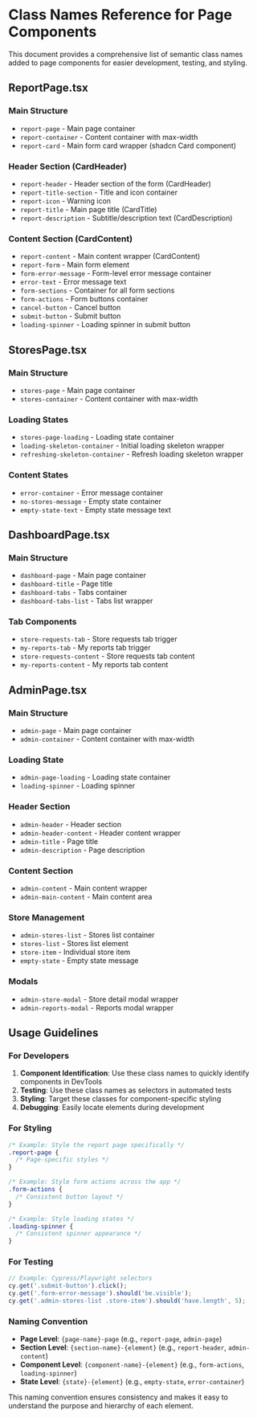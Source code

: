 # Class Names Reference for Page Components

This document provides a comprehensive list of semantic class names added to page components for easier development, testing, and styling.

## ReportPage.tsx

### Main Structure
- `report-page` - Main page container
- `report-container` - Content container with max-width
- `report-card` - Main form card wrapper (shadcn Card component)

### Header Section (CardHeader)
- `report-header` - Header section of the form (CardHeader)
- `report-title-section` - Title and icon container
- `report-icon` - Warning icon
- `report-title` - Main page title (CardTitle)
- `report-description` - Subtitle/description text (CardDescription)

### Content Section (CardContent)
- `report-content` - Main content wrapper (CardContent)
- `report-form` - Main form element
- `form-error-message` - Form-level error message container
- `error-text` - Error message text
- `form-sections` - Container for all form sections
- `form-actions` - Form buttons container
- `cancel-button` - Cancel button
- `submit-button` - Submit button
- `loading-spinner` - Loading spinner in submit button

## StoresPage.tsx

### Main Structure
- `stores-page` - Main page container
- `stores-container` - Content container with max-width

### Loading States
- `stores-page-loading` - Loading state container
- `loading-skeleton-container` - Initial loading skeleton wrapper
- `refreshing-skeleton-container` - Refresh loading skeleton wrapper

### Content States
- `error-container` - Error message container
- `no-stores-message` - Empty state container
- `empty-state-text` - Empty state message text

## DashboardPage.tsx

### Main Structure
- `dashboard-page` - Main page container
- `dashboard-title` - Page title
- `dashboard-tabs` - Tabs container
- `dashboard-tabs-list` - Tabs list wrapper

### Tab Components
- `store-requests-tab` - Store requests tab trigger
- `my-reports-tab` - My reports tab trigger
- `store-requests-content` - Store requests tab content
- `my-reports-content` - My reports tab content

## AdminPage.tsx

### Main Structure
- `admin-page` - Main page container
- `admin-container` - Content container with max-width

### Loading State
- `admin-page-loading` - Loading state container
- `loading-spinner` - Loading spinner

### Header Section
- `admin-header` - Header section
- `admin-header-content` - Header content wrapper
- `admin-title` - Page title
- `admin-description` - Page description

### Content Section
- `admin-content` - Main content wrapper
- `admin-main-content` - Main content area

### Store Management
- `admin-stores-list` - Stores list container
- `stores-list` - Stores list element
- `store-item` - Individual store item
- `empty-state` - Empty state message

### Modals
- `admin-store-modal` - Store detail modal wrapper
- `admin-reports-modal` - Reports modal wrapper

## Usage Guidelines

### For Developers
1. **Component Identification**: Use these class names to quickly identify components in DevTools
2. **Testing**: Use these class names as selectors in automated tests
3. **Styling**: Target these classes for component-specific styling
4. **Debugging**: Easily locate elements during development

### For Styling
```css
/* Example: Style the report page specifically */
.report-page {
  /* Page-specific styles */
}

/* Example: Style form actions across the app */
.form-actions {
  /* Consistent button layout */
}

/* Example: Style loading states */
.loading-spinner {
  /* Consistent spinner appearance */
}
```

### For Testing
```javascript
// Example: Cypress/Playwright selectors
cy.get('.submit-button').click();
cy.get('.form-error-message').should('be.visible');
cy.get('.admin-stores-list .store-item').should('have.length', 5);
```

### Naming Convention
- **Page Level**: `{page-name}-page` (e.g., `report-page`, `admin-page`)
- **Section Level**: `{section-name}-{element}` (e.g., `report-header`, `admin-content`)
- **Component Level**: `{component-name}-{element}` (e.g., `form-actions`, `loading-spinner`)
- **State Level**: `{state}-{element}` (e.g., `empty-state`, `error-container`)

This naming convention ensures consistency and makes it easy to understand the purpose and hierarchy of each element. 